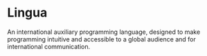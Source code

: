 # Lingua

An international auxiliary programming language, designed to make programming intuitive and accessible to a global audience and for international communication.
